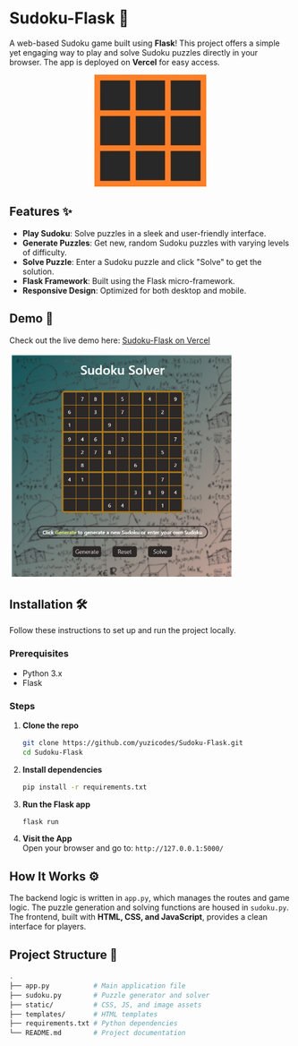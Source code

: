 # Sudoku-Flask 🎲

A web-based Sudoku game built using **Flask**! This project offers a simple yet engaging way to play and solve Sudoku puzzles directly in your browser. The app is deployed on **Vercel** for easy access.

<p align=center><img src="./preview/sudoku.jpg" alt="Sudoku Logo" width="200"></p>

## Features ✨
- **Play Sudoku**: Solve puzzles in a sleek and user-friendly interface.
- **Generate Puzzles**: Get new, random Sudoku puzzles with varying levels of difficulty.
- **Solve Puzzle**: Enter a Sudoku puzzle and click "Solve" to get the solution.
- **Flask Framework**: Built using the Flask micro-framework.
- **Responsive Design**: Optimized for both desktop and mobile.

## Demo 🚀
Check out the live demo here: [Sudoku-Flask on Vercel](https://sudoku-flask.vercel.app/)

<img src="./preview/generated.jpeg" alt="Sudoku Game Screenshot" width="400" />

## Installation 🛠

Follow these instructions to set up and run the project locally.

### Prerequisites
- Python 3.x
- Flask

### Steps

1. **Clone the repo**
    ```bash
    git clone https://github.com/yuzicodes/Sudoku-Flask.git
    cd Sudoku-Flask
    ```

2. **Install dependencies**
    ```bash
    pip install -r requirements.txt
    ```

3. **Run the Flask app**
    ```bash
    flask run
    ```

4. **Visit the App**  
   Open your browser and go to: `http://127.0.0.1:5000/`

## How It Works ⚙️
The backend logic is written in `app.py`, which manages the routes and game logic. The puzzle generation and solving functions are housed in `sudoku.py`. The frontend, built with **HTML, CSS, and JavaScript**, provides a clean interface for players.

## Project Structure 📂
```bash
.
├── app.py           # Main application file
├── sudoku.py        # Puzzle generator and solver
├── static/          # CSS, JS, and image assets
├── templates/       # HTML templates
├── requirements.txt # Python dependencies
└── README.md        # Project documentation
